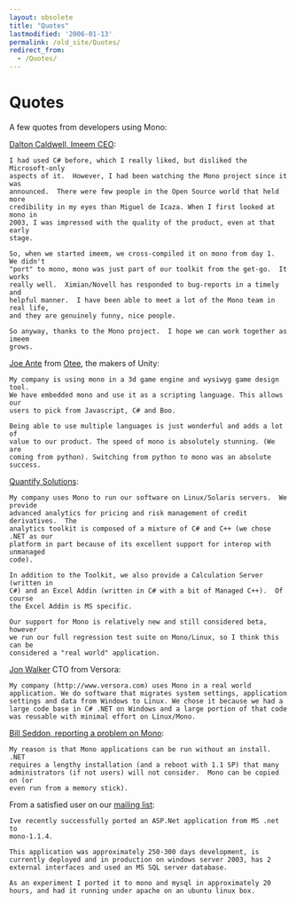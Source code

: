 ```yaml
---
layout: obsolete
title: "Quotes"
lastmodified: '2006-01-13'
permalink: /old_site/Quotes/
redirect_from:
  - /Quotes/
---
```


Quotes
======

A few quotes from developers using Mono:

[Dalton Caldwell, Imeem CEO](http://dalton.imeem.com/blogentry/fEEiPiEw):

    I had used C# before, which I really liked, but disliked the Microsoft-only  
    aspects of it.  However, I had been watching the Mono project since it was 
    announced.  There were few people in the Open Source world that held more 
    credibility in my eyes than Miguel de Icaza. When I first looked at mono in 
    2003, I was impressed with the quality of the product, even at that early 
    stage. 

    So, when we started imeem, we cross-compiled it on mono from day 1.  We didn't 
    "port" to mono, mono was just part of our toolkit from the get-go.  It works 
    really well.  Ximian/Novell has responded to bug-reports in a timely and 
    helpful manner.  I have been able to meet a lot of the Mono team in real life, 
    and they are genuinely funny, nice people.

    So anyway, thanks to the Mono project.  I hope we can work together as imeem 
    grows.

[Joe Ante](http://galactus.ximian.com/pipermail/mono-list/2005-May/027196.html) from [Otee](http://www.otee.dk), the makers of Unity:

    My company is using mono in a 3d game engine and wysiwyg game design tool.
    We have embedded mono and use it as a scripting language. This allows our
    users to pick from Javascript, C# and Boo.

    Being able to use multiple languages is just wonderful and adds a lot of
    value to our product. The speed of mono is absolutely stunning. (We are
    coming from python). Switching from python to mono was an absolute success.

[Quantify Solutions](http://galactus.ximian.com/pipermail/mono-list/2005-May/027131.html):

    My company uses Mono to run our software on Linux/Solaris servers.  We provide
    advanced analytics for pricing and risk management of credit derivatives.  The
    analytics toolkit is composed of a mixture of C# and C++ (we chose .NET as our
    platform in part because of its excellent support for interop with unmanaged
    code).

    In addition to the Toolkit, we also provide a Calculation Server (written in 
    C#) and an Excel Addin (written in C# with a bit of Managed C++).  Of course 
    the Excel Addin is MS specific.

    Our support for Mono is relatively new and still considered beta, however 
    we run our full regression test suite on Mono/Linux, so I think this can be 
    considered a "real world" application.

[Jon Walker](http://galactus.ximian.com/pipermail/mono-list/2005-May/027110.html) CTO from Versora:

    My company (http://www.versora.com) uses Mono in a real world 
    application. We do software that migrates system settings, application 
    settings and data from Windows to Linux. We chose it because we had a 
    large code base in C# .NET on Windows and a large portion of that code 
    was reusable with minimal effort on Linux/Mono.

 [Bill Seddon, reporting a problem on Mono](http://lists.ximian.com/pipermail/mono-list/2006-January/030276.html):

    My reason is that Mono applications can be run without an install.  .NET 
    requires a lengthy installation (and a reboot with 1.1 SP) that many 
    administrators (if not users) will not consider.  Mono can be copied on (or 
    even run from a memory stick).

From a satisfied user on our [mailing list](http://lists.ximian.com/archives/public/mono-list/2005-April/026486.html):

    Ive recently successfully ported an ASP.Net application from MS .net to 
    mono-1.1.4.

    This application was approximately 250-300 days development, is 
    currently deployed and in production on windows server 2003, has 2 
    external interfaces and used an MS SQL server database. 

    As an experiment I ported it to mono and mysql in approximately 20 
    hours, and had it running under apache on an ubuntu linux box.

